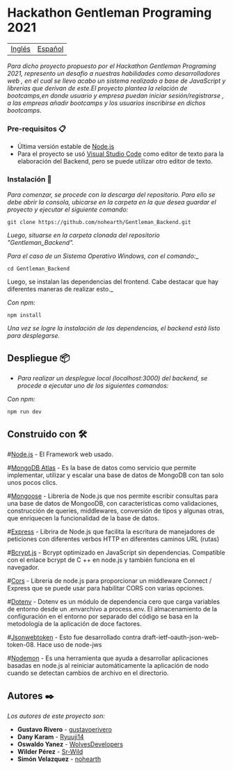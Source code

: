 # Hackathon Gentleman Programing 2021

<table>
    <tr>
        <!-- Do not translate this table -->
        <td><a href="./README.md"> Inglés </a></td>
        <td><a href="./README.ES.md"> Español </a></td>
    </tr>
</table>

_Para dicho proyecto propuesto por el Hackathon Gentleman Programing 2021, represento un desafio a nuestras habilidades como desarrolladores web , en el cual se llevo acabo un sistema realizado a base de JavaScript y librerias que derivan de este.El proyecto plantea la relación de bootcamps,en donde usuario y empresa puedan iniciar sesión/registrarse , a las empreas añadir bootcamps y los usuarios inscribirse en dichos bootcamps._


### Pre-requisitos 📋

* Última versión estable de [Node.js](https://nodejs.org/en/)
* Para el proyecto se usó [Visual Studio Code](https://code.visualstudio.com/) como editor de texto para la 
elaboración del Backend, pero se puede utilizar otro editor de texto.

### Instalación 🔧

_Para comenzar, se procede con la descarga del repositorio. Para ello se debe abrir la consola,
ubicarse en la carpeta en la que desea guardar el proyecto y ejecutar el siguiente comando:_

```
git clone https://github.com/nohearth/Gentleman_Backend.git
```
_Luego, situarse en la carpeta clonada del repositorio "Gentleman_Backend"._

_Para el caso de un Sistema Operativo Windows, con el comando:__

```
cd Gentleman_Backend
```

Luego, se instalan las dependencias del frontend. Cabe destacar que hay diferentes maneras de realizar esto._

_Con npm:_

```
npm install
```
_Una vez se logre la instalación de las dependencias, el backend está listo para desplegarse._

## Despliegue 📦

* _Para realizar un desplegue local (localhost:3000) del backend, se procede a ejecutar uno de los siguientes comandos:_

_Con npm:_

```
npm run dev
```
## Construido con 🛠️
#[Node.js](https://nodejs.org/es/) - El Framework web usado.

#[MongoDB Atlas](https://www.mongodb.com/es/cloud/atlas) - Es la base de datos como servicio que permite implementar, utilizar y escalar una base de datos de MongoDB con tan solo unos pocos clics.

#[Mongoose](https://www.npmjs.com/package/mongoose) - Libreria de Node.js que nos permite escribir consultas para una base de datos de MongooDB, con características como validaciones, construcción de queries, middlewares, conversión de tipos y algunas otras, que enriquecen la funcionalidad de la base de datos.

#[Express](https://www.npmjs.com/package/express) - Librira de Node.js que facilita la escritura de manejadores de peticiones con diferentes verbos HTTP en diferentes caminos URL (rutas)

#[Bcrypt.js](https://www.npmjs.com/package/bcryptjs) - Bcrypt optimizado en JavaScript sin dependencias. Compatible con el enlace bcrypt de C ++ en node.js y también funciona en el navegador.

#[Cors](https://www.npmjs.com/package/cors) - Libreria de node.js para proporcionar un middleware Connect / Express que se puede usar para habilitar CORS con varias opciones.

#[Dotenv](https://www.npmjs.com/package/dotenv) - Dotenv es un módulo de dependencia cero que carga variables de entorno desde un .envarchivo a process.env. El almacenamiento de la configuración en el entorno por separado del código se basa en la metodología de la aplicación de doce factores.

#[Jsonwebtoken](https://www.npmjs.com/package/jsonwebtoken) - Esto fue desarrollado contra draft-ietf-oauth-json-web-token-08. Hace uso de node-jws

#[Nodemon](https://www.npmjs.com/package/nodemon) - Es una herramienta que ayuda a desarrollar aplicaciones basadas en node.js al reiniciar automáticamente la aplicación de nodo cuando se detectan cambios de archivo en el directorio.

## Autores ✒️

_Los autores de este proyecto son:_

* **Gustavo Rivero** - [gustavoerivero](https://github.com/gustavoerivero)
* **Dany Karam**  - [Ryuuji14](https://github.com/Ryuuji14)
* **Oswaldo Yanez**  - [WolvesDevelopers](https://github.com/WolvesDevelopers)
* **Wilder Pérez**  - [Sr-Wild](https://github.com/Sr-Wild)
* **Simón Velazquez**  - [nohearth](https://github.com/nohearth)



